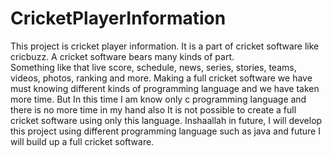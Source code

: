 # CricketPlayerInformation
This project is cricket player information. 
It is a part of cricket software like cricbuzz. 
A cricket software bears many kinds of part.  
Something like that live score, schedule, news, series, stories, teams, videos, photos, ranking and more.
Making a full cricket software we have must knowing different kinds of programming language and we have taken more time. 
But In this time I am know only c programming language and there is no more time in my hand also It is not possible to create a full cricket software using only this language. Inshaallah in future, I will develop this project using different programming language such as java and future I will build up a full cricket software. 



